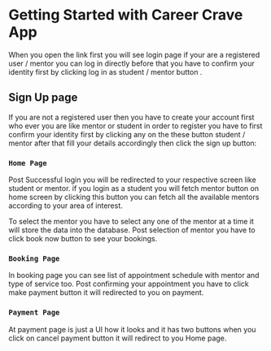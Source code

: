 # Getting Started with Career Crave App

When you open the link first you will see login page if your are a registered user / mentor you can log in directly before that you have to confirm your identity first by clicking log in as student / mentor button .

## Sign Up page

If you are not a registered user then you have to create your account first who ever you are like mentor or student in order to register you have to first confirm your identity first by clicking any on the these button student / mentor after that fill your details accordingly then click the sign up button:

### `Home Page`

Post Successful login you will be redirected to your respective screen like student or mentor.
if you login as a student you will fetch mentor button on home screen by clicking this button you can fetch all the available mentors according to your area of interest.

To select the mentor you have to select any one of the mentor at a time it will store the data into the database.
Post selection of mentor you have to click book now button to see your bookings.

### `Booking Page`

In booking page you can see list of appointment schedule with mentor and type of service too.
Post confirming your appointment you have to click make payment button it will redirected to you on payment.

### `Payment Page`

At payment page is just a UI how it looks and it has two buttons when you click on cancel payment button it will redirect to you Home page.
